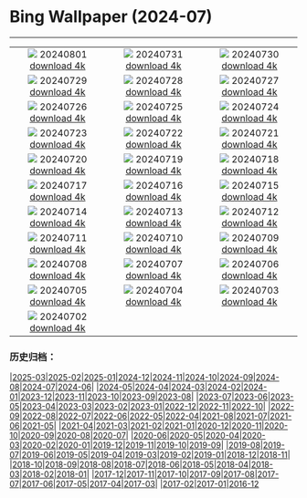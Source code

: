 # Bing Wallpaper (2024-07)
**************
| | | |
| :----: | :----: | :----: |
| ![](https://www.bing.com/th?id=OHR.KaptaiLake_IT-IT3135317683_1920x1080.jpg) 20240801 [download 4k](https://www.bing.com/th?id=OHR.KaptaiLake_IT-IT3135317683_UHD.jpg) | ![](https://www.bing.com/th?id=OHR.RhinelandVineyards_IT-IT2787669199_1920x1080.jpg) 20240731 [download 4k](https://www.bing.com/th?id=OHR.RhinelandVineyards_IT-IT2787669199_UHD.jpg) | ![](https://www.bing.com/th?id=OHR.GimignanoTuscany_IT-IT2653150377_1920x1080.jpg) 20240730 [download 4k](https://www.bing.com/th?id=OHR.GimignanoTuscany_IT-IT2653150377_UHD.jpg) |
| ![](https://www.bing.com/th?id=OHR.CorbettTigers_IT-IT0229464219_1920x1080.jpg) 20240729 [download 4k](https://www.bing.com/th?id=OHR.CorbettTigers_IT-IT0229464219_UHD.jpg) | ![](https://www.bing.com/th?id=OHR.BeachHutsSweden_IT-IT4512974268_1920x1080.jpg) 20240728 [download 4k](https://www.bing.com/th?id=OHR.BeachHutsSweden_IT-IT4512974268_UHD.jpg) | ![](https://www.bing.com/th?id=OHR.EstateRomana_IT-IT9963812100_1920x1080.jpg) 20240727 [download 4k](https://www.bing.com/th?id=OHR.EstateRomana_IT-IT9963812100_UHD.jpg) |
| ![](https://www.bing.com/th?id=OHR.PontNeuf_IT-IT7027678488_1920x1080.jpg) 20240726 [download 4k](https://www.bing.com/th?id=OHR.PontNeuf_IT-IT7027678488_UHD.jpg) | ![](https://www.bing.com/th?id=OHR.SmokyMountainTrail_IT-IT2739269969_1920x1080.jpg) 20240725 [download 4k](https://www.bing.com/th?id=OHR.SmokyMountainTrail_IT-IT2739269969_UHD.jpg) | ![](https://www.bing.com/th?id=OHR.SheepCousins_IT-IT2624157981_1920x1080.jpg) 20240724 [download 4k](https://www.bing.com/th?id=OHR.SheepCousins_IT-IT2624157981_UHD.jpg) |
| ![](https://www.bing.com/th?id=OHR.MethoniCastle_IT-IT2567271010_1920x1080.jpg) 20240723 [download 4k](https://www.bing.com/th?id=OHR.MethoniCastle_IT-IT2567271010_UHD.jpg) | ![](https://www.bing.com/th?id=OHR.ZanzibarBoats_IT-IT2498729421_1920x1080.jpg) 20240722 [download 4k](https://www.bing.com/th?id=OHR.ZanzibarBoats_IT-IT2498729421_UHD.jpg) | ![](https://www.bing.com/th?id=OHR.RedentorVenezia_IT-IT2428174506_1920x1080.jpg) 20240721 [download 4k](https://www.bing.com/th?id=OHR.RedentorVenezia_IT-IT2428174506_UHD.jpg) |
| ![](https://www.bing.com/th?id=OHR.MineralMoon_IT-IT2334790788_1920x1080.jpg) 20240720 [download 4k](https://www.bing.com/th?id=OHR.MineralMoon_IT-IT2334790788_UHD.jpg) | ![](https://www.bing.com/th?id=OHR.YoungJaguar_IT-IT2209911318_1920x1080.jpg) 20240719 [download 4k](https://www.bing.com/th?id=OHR.YoungJaguar_IT-IT2209911318_UHD.jpg) | ![](https://www.bing.com/th?id=OHR.MayotteCoral_IT-IT9928762998_1920x1080.jpg) 20240718 [download 4k](https://www.bing.com/th?id=OHR.MayotteCoral_IT-IT9928762998_UHD.jpg) |
| ![](https://www.bing.com/th?id=OHR.MedievalRothenburg_IT-IT9631066540_1920x1080.jpg) 20240717 [download 4k](https://www.bing.com/th?id=OHR.MedievalRothenburg_IT-IT9631066540_UHD.jpg) | ![](https://www.bing.com/th?id=OHR.AncientOrkney_IT-IT9302214437_1920x1080.jpg) 20240716 [download 4k](https://www.bing.com/th?id=OHR.AncientOrkney_IT-IT9302214437_UHD.jpg) | ![](https://www.bing.com/th?id=OHR.TateishiPark_IT-IT9039159342_1920x1080.jpg) 20240715 [download 4k](https://www.bing.com/th?id=OHR.TateishiPark_IT-IT9039159342_UHD.jpg) |
| ![](https://www.bing.com/th?id=OHR.SilkyShark_IT-IT4511134716_1920x1080.jpg) 20240714 [download 4k](https://www.bing.com/th?id=OHR.SilkyShark_IT-IT4511134716_UHD.jpg) | ![](https://www.bing.com/th?id=OHR.CappadociaRocks_IT-IT4089475911_1920x1080.jpg) 20240713 [download 4k](https://www.bing.com/th?id=OHR.CappadociaRocks_IT-IT4089475911_UHD.jpg) | ![](https://www.bing.com/th?id=OHR.UmbriaInternationalJazz_IT-IT2914317092_1920x1080.jpg) 20240712 [download 4k](https://www.bing.com/th?id=OHR.UmbriaInternationalJazz_IT-IT2914317092_UHD.jpg) |
| ![](https://www.bing.com/th?id=OHR.GangiSicily_IT-IT7151002440_1920x1080.jpg) 20240711 [download 4k](https://www.bing.com/th?id=OHR.GangiSicily_IT-IT7151002440_UHD.jpg) | ![](https://www.bing.com/th?id=OHR.UbudBali_IT-IT6720560821_1920x1080.jpg) 20240710 [download 4k](https://www.bing.com/th?id=OHR.UbudBali_IT-IT6720560821_UHD.jpg) | ![](https://www.bing.com/th?id=OHR.TalampayaNP_IT-IT6470526392_1920x1080.jpg) 20240709 [download 4k](https://www.bing.com/th?id=OHR.TalampayaNP_IT-IT6470526392_UHD.jpg) |
| ![](https://www.bing.com/th?id=OHR.NorwayBlueberries_IT-IT6071091887_1920x1080.jpg) 20240708 [download 4k](https://www.bing.com/th?id=OHR.NorwayBlueberries_IT-IT6071091887_UHD.jpg) | ![](https://www.bing.com/th?id=OHR.YenBaiTerraces_IT-IT5762432409_1920x1080.jpg) 20240707 [download 4k](https://www.bing.com/th?id=OHR.YenBaiTerraces_IT-IT5762432409_UHD.jpg) | ![](https://www.bing.com/th?id=OHR.ConwyRiver_IT-IT5239937929_1920x1080.jpg) 20240706 [download 4k](https://www.bing.com/th?id=OHR.ConwyRiver_IT-IT5239937929_UHD.jpg) |
| ![](https://www.bing.com/th?id=OHR.NoahBeach_IT-IT4884170767_1920x1080.jpg) 20240705 [download 4k](https://www.bing.com/th?id=OHR.NoahBeach_IT-IT4884170767_UHD.jpg) | ![](https://www.bing.com/th?id=OHR.ZaharaDeLaSierra_IT-IT4545122871_1920x1080.jpg) 20240704 [download 4k](https://www.bing.com/th?id=OHR.ZaharaDeLaSierra_IT-IT4545122871_UHD.jpg) | ![](https://www.bing.com/th?id=OHR.MeerkatManor_IT-IT4262281606_1920x1080.jpg) 20240703 [download 4k](https://www.bing.com/th?id=OHR.MeerkatManor_IT-IT4262281606_UHD.jpg) |
| ![](https://www.bing.com/th?id=OHR.PalioDiSiena_IT-IT3821584862_1920x1080.jpg) 20240702 [download 4k](https://www.bing.com/th?id=OHR.PalioDiSiena_IT-IT3821584862_UHD.jpg) |  |  |

### 历史归档：

|[2025-03](/../2025-03/2025-03.md)|[2025-02](/../2025-02/2025-02.md)|[2025-01](/../2025-01/2025-01.md)|[2024-12](/../2024-12/2024-12.md)|[2024-11](/../2024-11/2024-11.md)|[2024-10](/../2024-10/2024-10.md)|[2024-09](/../2024-09/2024-09.md)|[2024-08](/../2024-08/2024-08.md)|[2024-07](/2024-07.md)|[2024-06](/../2024-06/2024-06.md)|
|[2024-05](/../2024-05/2024-05.md)|[2024-04](/../2024-04/2024-04.md)|[2024-03](/../2024-03/2024-03.md)|[2024-02](/../2024-02/2024-02.md)|[2024-01](/../2024-01/2024-01.md)|[2023-12](/../2023-12/2023-12.md)|[2023-11](/../2023-11/2023-11.md)|[2023-10](/../2023-10/2023-10.md)|[2023-09](/../2023-09/2023-09.md)|[2023-08](/../2023-08/2023-08.md)|
|[2023-07](/../2023-07/2023-07.md)|[2023-06](/../2023-06/2023-06.md)|[2023-05](/../2023-05/2023-05.md)|[2023-04](/../2023-04/2023-04.md)|[2023-03](/../2023-03/2023-03.md)|[2023-02](/../2023-02/2023-02.md)|[2023-01](/../2023-01/2023-01.md)|[2022-12](/../2022-12/2022-12.md)|[2022-11](/../2022-11/2022-11.md)|[2022-10](/../2022-10/2022-10.md)|
|[2022-09](/../2022-09/2022-09.md)|[2022-08](/../2022-08/2022-08.md)|[2022-07](/../2022-07/2022-07.md)|[2022-06](/../2022-06/2022-06.md)|[2022-05](/../2022-05/2022-05.md)|[2022-04](/../2022-04/2022-04.md)|[2021-08](/../2021-08/2021-08.md)|[2021-07](/../2021-07/2021-07.md)|[2021-06](/../2021-06/2021-06.md)|[2021-05](/../2021-05/2021-05.md)|
|[2021-04](/../2021-04/2021-04.md)|[2021-03](/../2021-03/2021-03.md)|[2021-02](/../2021-02/2021-02.md)|[2021-01](/../2021-01/2021-01.md)|[2020-12](/../2020-12/2020-12.md)|[2020-11](/../2020-11/2020-11.md)|[2020-10](/../2020-10/2020-10.md)|[2020-09](/../2020-09/2020-09.md)|[2020-08](/../2020-08/2020-08.md)|[2020-07](/../2020-07/2020-07.md)|
|[2020-06](/../2020-06/2020-06.md)|[2020-05](/../2020-05/2020-05.md)|[2020-04](/../2020-04/2020-04.md)|[2020-03](/../2020-03/2020-03.md)|[2020-02](/../2020-02/2020-02.md)|[2020-01](/../2020-01/2020-01.md)|[2019-12](/../2019-12/2019-12.md)|[2019-11](/../2019-11/2019-11.md)|[2019-10](/../2019-10/2019-10.md)|[2019-09](/../2019-09/2019-09.md)|
|[2019-08](/../2019-08/2019-08.md)|[2019-07](/../2019-07/2019-07.md)|[2019-06](/../2019-06/2019-06.md)|[2019-05](/../2019-05/2019-05.md)|[2019-04](/../2019-04/2019-04.md)|[2019-03](/../2019-03/2019-03.md)|[2019-02](/../2019-02/2019-02.md)|[2019-01](/../2019-01/2019-01.md)|[2018-12](/../2018-12/2018-12.md)|[2018-11](/../2018-11/2018-11.md)|
|[2018-10](/../2018-10/2018-10.md)|[2018-09](/../2018-09/2018-09.md)|[2018-08](/../2018-08/2018-08.md)|[2018-07](/../2018-07/2018-07.md)|[2018-06](/../2018-06/2018-06.md)|[2018-05](/../2018-05/2018-05.md)|[2018-04](/../2018-04/2018-04.md)|[2018-03](/../2018-03/2018-03.md)|[2018-02](/../2018-02/2018-02.md)|[2018-01](/../2018-01/2018-01.md)|
|[2017-12](/../2017-12/2017-12.md)|[2017-11](/../2017-11/2017-11.md)|[2017-10](/../2017-10/2017-10.md)|[2017-09](/../2017-09/2017-09.md)|[2017-08](/../2017-08/2017-08.md)|[2017-07](/../2017-07/2017-07.md)|[2017-06](/../2017-06/2017-06.md)|[2017-05](/../2017-05/2017-05.md)|[2017-04](/../2017-04/2017-04.md)|[2017-03](/../2017-03/2017-03.md)|
|[2017-02](/../2017-02/2017-02.md)|[2017-01](/../2017-01/2017-01.md)|[2016-12](/../2016-12/2016-12.md)